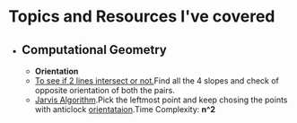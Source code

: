 # Topics and Resources I've covered #

* ## Computational Geometry
  * **Orientation**
   * [To see if 2 lines intersect or not.](http://www.geeksforgeeks.org/check-if-two-given-line-segments-intersect/)Find all the 4 slopes  and check of opposite orientation of both the pairs.
  * [Jarvis Algorithm](http://www.geeksforgeeks.org/convex-hull-set-1-jarviss-algorithm-or-wrapping/).Pick the leftmost point and keep chosing the points with anticlock [orientataion](http://www.geeksforgeeks.org/orientation-3-ordered-points/).Time Complexity: **n^2**
